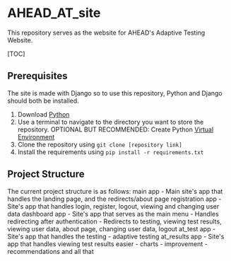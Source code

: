 # AHEAD_AT_site

This repository serves as the website for AHEAD's Adaptive Testing Website.

[TOC]

## Prerequisites

The site is made with Django so to use this repository, Python and Django should both be installed.
1. Download [Python](https://www.python.org/downloads/)
2. Use a terminal to navigate to the directory you want to store the repository.
    OPTIONAL BUT RECOMMENDED: Create Python [Virtual Environment](https://www.freecodecamp.org/news/how-to-setup-virtual-environments-in-python/)
3. Clone the repository using `git clone [repository link]`
4. Install the requirements using `pip install -r requirements.txt`

## Project Structure

The current project structure is as follows:
main app
    - Main site's app that handles the landing page, and the redirects/about page
registration app
    - Site's app that handles login, register, logout, viewing and changing user data
dashboard app
    - Site's app that serves as the main menu
    - Handles redirecting after authentication
    - Redirects to testing, viewing test results, viewing user data, about page, changing user data, logout
at_test app
    - Site's app that handles the testing
    - adaptive testing
at_results app
    - Site's app that handles viewing test results easier
    - charts
    - improvement
    - recommendations and all that